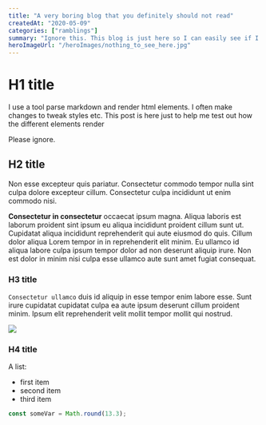 ```yaml
---
title: "A very boring blog that you definitely should not read"
createdAt: "2020-05-09"
categories: ["ramblings"]
summary: "Ignore this. This blog is just here so I can easily see if I have broken anything in my markdown parser"
heroImageUrl: "/heroImages/nothing_to_see_here.jpg"
---
```


# H1 title

I use a tool parse markdown and render html elements. I often make changes to tweak styles etc. This post is here just to help me test out how the different elements render

Please ignore.

## H2 title

Non esse excepteur quis pariatur. Consectetur commodo tempor nulla sint culpa dolore excepteur cillum. Consectetur culpa incididunt ut enim commodo nisi.

**Consectetur in consectetur** occaecat ipsum magna. Aliqua laboris est laborum proident sint ipsum eu aliqua incididunt proident cillum sunt ut. Cupidatat aliqua incididunt reprehenderit qui aute eiusmod do quis. Cillum dolor aliqua Lorem tempor in in reprehenderit elit minim. Eu ullamco id aliqua labore culpa ipsum tempor dolor ad non deserunt aliquip irure. Non est dolor in minim nisi culpa esse ullamco aute sunt amet fugiat consequat.

### H3 title

`Consectetur ullamco` duis id aliquip in esse tempor enim labore esse. Sunt irure cupidatat cupidatat culpa ea aute ipsum deserunt cillum proident minim. Ipsum elit reprehenderit velit mollit tempor mollit qui nostrud.

![](/blog_resources/gradient_of_life/Snapshot-happy-or-sade.jpg)

### H4 title

A list:

- first item
- second item
- third item

```javascript
const someVar = Math.round(13.3);
```

